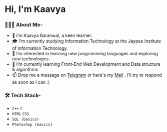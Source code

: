 # Hi, I'm Kaavya #
### 👨🏻‍💻 About Me- ###
- 👋 I’m Kaavya Baranwal, a keen learner.
- 🎓 I'm currently studying Information Technology at the Jaypee Institute of Information Technology.
- 👀 I’m interested in learning new programming languages and exploring new technologies.
- 🌱 I’m currently learning Front-End Web Development and Data structure & algorithms
- 📫 Drop me a message on [Telegram](https://t.me/kaavya_baranwal) or here's my [Mail](kaavya.bar@gmail.com) . I'll try to respond as soon as I can :)
### 🛠 Tech Stack- ###
- `C++`  `C`
- `HTML`  `CSS`
- `SQL (basics)`
- `Photoshop (basics)`
<!-- - 📫 How to reach me ...
 -->
<!---
kaavyabaranwal/kaavyabaranwal is a ✨ special ✨ repository because its `README.md` (this file) appears on your GitHub profile.
You can click the Preview link to take a look at your changes.
--->
